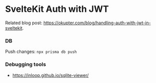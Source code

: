 # SvelteKit Auth with JWT

Related blog post: https://okupter.com/blog/handling-auth-with-jwt-in-sveltekit.

### DB

Push changes: `npx prisma db push`

### Debugging tools
- https://inloop.github.io/sqlite-viewer/